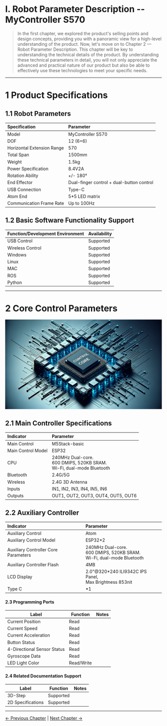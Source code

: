 # I. Robot Parameter Description -- MyController S570

> In the first chapter, we explored the product's selling points and design concepts, providing you with a panoramic view for a high-level understanding of the product. Now, let's move on to Chapter 2 — Robot Parameter Description. This chapter will be key to understanding the technical details of the product. By understanding these technical parameters in detail, you will not only appreciate the advanced and practical nature of our product but also be able to effectively use these technologies to meet your specific needs.

---

# 1 Product Specifications

## 1.1 Robot Parameters

<!-- <img src="../../resources/9-FilesDownload/2-serialproduct/image.png" width="800" height="auto" /> -->

| Specification   | Parameter       |
|:----------------|:----------------|
| Model          | MyController S570 |
| DOF            | 12 (6+6)         |
| Horizontal Extension Range | 570 |
| Total Span     | 1500mm           |
| Weight         | 1.5kg            |
| Power Specification | 8.4V2A      |
| Rotation Ability | +/- 180°        |
| End Effector   | Dual-finger control + dual-button control |
| USB Connection | Type-C           |
| Atom End       | 5*5 LED matrix   |
| Communication Frame Rate | Up to 100Hz |

## 1.2 Basic Software Functionality Support

| Function/Development Environment | Availability |
| :-------------------------------- | :----------- |
| USB Control                        | Supported    |
| Wireless Control                   | Supported    |
| Windows                            | Supported    |
| Linux                              | Supported    |
| MAC                                | Supported    |
| ROS                                | Supported    |
| Python                             | Supported    |

---

# 2 Core Control Parameters

![Control Core](../../resources/2-ProductInformation/2-ProductParameters/2.2-ControlCoreParameters/ControlCore.png)

## 2.1 Main Controller Specifications

| **Indicator** | **Parameter**                                                      |
| :------------ | :---------------------------------------------------------------- |
| Main Control  | M5Stack-basic                                                     |
| Main Control Model | ESP32                                                         |
| CPU           | 240MHz Dual-core. <br> 600 DMIPS, 520KB SRAM. <br> Wi-Fi, dual-mode Bluetooth |
| Bluetooth     | 2.4G/5G                                                           |
| Wireless      | 2.4G 3D Antenna                                                   |
| Inputs        | IN1, IN2, IN3, IN4, IN5, IN6                                      |
| Outputs       | OUT1, OUT2, OUT3, OUT4, OUT5, OUT6                                |

## 2.2 Auxiliary Controller

| **Indicator**     | **Parameter**                                                   |
| :---------------- | :------------------------------------------------------------- |
| Auxiliary Control  | Atom                                                           |
| Auxiliary Control Model | ESP32*2                                                      |
| Auxiliary Controller Core Parameters | 240MHz Dual-core. <br> 600 DMIPS, 520KB SRAM. <br> Wi-Fi, dual-mode Bluetooth |
| Auxiliary Controller Flash | 4MB                                                           |
| LCD Display        | 2.0"@320*240 ILI9342C IPS Panel, <br> Max Brightness 853nit    |
| Type C             | *1                                                              |

#### 2.3 Programming Ports

| Label              | Function                  | Notes |
| ------------------ | ------------------------- | ----- |
| Current Position   | Read                      |       |
| Current Speed      | Read                      |       |
| Current Acceleration | Read                     |       |
| Button Status      | Read                      |       |
| 4-Directional Sensor Status | Read               |       |
| Gyroscope Data     | Read                      |       |
| LED Light Color    | Read/Write                |       |

#### 2.4 Related Documentation Support

| Label              | Function                  | Notes |
| ------------------ | ------------------------- | ----- |
| 3D-Step            | Supported                 |       |
| 2D Specifications  | Supported                 |       |

---

[← Previous Chapter](../1-ProductIntroduction/1-ProductIntroduction.md) | [Next Chapter →](../../4-FunctionsAndApplications/6-SDKDevelopment/6.1-S570/Wayofwearing.md)
